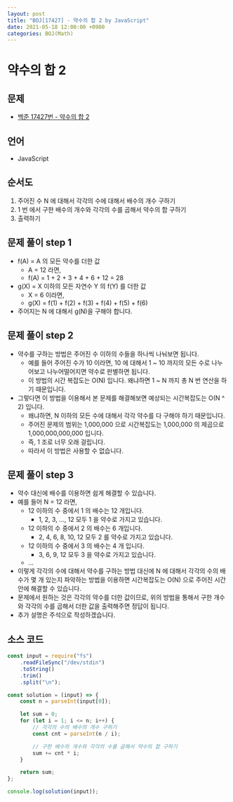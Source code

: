 ```yaml
---
layout: post
title: "BOJ[17427] - 약수의 합 2 by JavaScript"
date: 2021-05-18 12:00:00 +0900
categories: BOJ(Math)
---
```


# 약수의 합 2

## 문제

- [백준 17427번 - 약수의 합 2](https://www.acmicpc.net/problem/17427)

## 언어

- JavaScript

## 순서도

1. 주어진 수 N 에 대해서 각각의 수에 대해서 배수의 개수 구하기
2. 1 번 에서 구한 배수의 개수와 각각의 수를 곱해서 약수의 합 구하기
3. 출력하기

## 문제 풀이 step 1

- f(A) = A 의 모든 약수를 더한 값
  - A = 12 라면,
  - f(A) = 1 + 2 + 3 + 4 + 6 + 12 = 28
- g(X) = X 이하의 모든 자연수 Y 의 f(Y) 를 더한 값
  - X = 6 이라면,
  - g(X) = f(1) + f(2) + f(3) + f(4) + f(5) + f(6)
- 주어지는 N 에 대해서 g(N)을 구해야 합니다.

## 문제 풀이 step 2

- 약수를 구하는 방법은 주어진 수 이하의 수들을 하나씩 나눠보면 됩니다.
  - 예를 들어 주어진 수가 10 이라면, 10 에 대해서 1 ~ 10 까지의 모든 수로 나누어보고 나누어떨어지면 약수로 판별하면 됩니다.
  - 이 방법의 시간 복잡도는 O(N) 입니다. 왜냐하면 1 ~ N 까지 총 N 번 연산을 하기 때문입니다.
- 그렇다면 이 방법을 이용해서 본 문제를 해결해보면 예상되는 시간복잡도는 O(N ^ 2) 입니다.
  - 왜냐하면, N 이하의 모든 수에 대해서 각각 약수를 다 구해야 하기 때문입니다.
  - 주어진 문제의 범위는 1,000,000 으로 시간복잡도는 1,000,000 의 제곱으로 1,000,000,000,000 입니다.
  - 즉, 1 조로 너무 오래 걸립니다.
  - 따라서 이 방법은 사용할 수 없습니다.

## 문제 풀이 step 3

- 약수 대신에 배수를 이용하면 쉽게 해결할 수 있습니다.
- 예를 들어 N = 12 라면,
  - 12 이하의 수 중에서 1 의 배수는 12 개입니다.
    - 1, 2, 3, ..., 12 모두 1 을 약수로 가지고 있습니다.
  - 12 이하의 수 중에서 2 의 배수는 6 개입니다.
    - 2, 4, 6, 8, 10, 12 모두 2 를 약수로 가지고 있습니다.
  - 12 이하의 수 중에서 3 의 배수는 4 개 입니다.
    - 3, 6, 9, 12 모두 3 을 약수로 가지고 있습니다.
  - ...
- 이렇게 각각의 수에 대해서 약수를 구하는 방법 대신에 N 에 대해서 각각의 수의 배수가 몇 개 있는지 파악하는 방법을 이용하면 시간복잡도는 O(N) 으로 주어진 시간 안에 해결할 수 있습니다.
- 문제에서 원하는 것은 각각의 약수를 더한 값이므로, 위의 방법을 통해서 구한 개수와 각각의 수를 곱해서 더한 값을 출력해주면 정답이 됩니다.
- 추가 설명은 주석으로 작성하겠습니다.

## 소스 코드

```jsx
const input = require("fs")
	.readFileSync("/dev/stdin")
	.toString()
	.trim()
	.split("\n");

const solution = (input) => {
	const n = parseInt(input[0]);

	let sum = 0;
	for (let i = 1; i <= n; i++) {
		// 각각의 수의 배수의 개수 구하기
		const cnt = parseInt(n / i);

		// 구한 배수의 개수와 각각의 수를 곱해서 약수의 합 구하기
		sum += cnt * i;
	}

	return sum;
};

console.log(solution(input));
```
